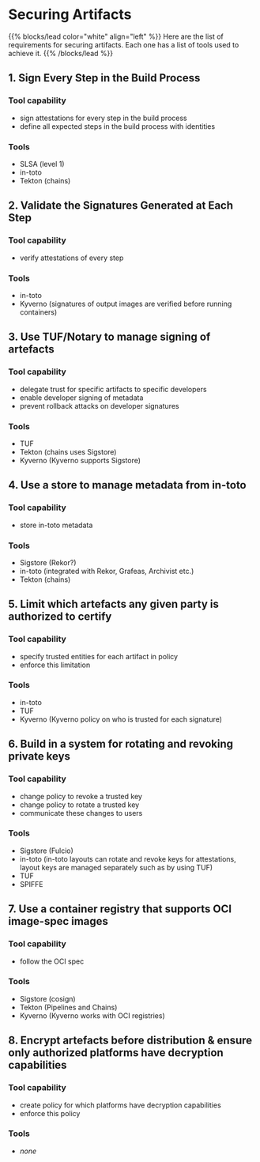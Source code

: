 # Securing Artifacts

{{% blocks/lead color="white" align="left" %}}
Here are the list of requirements for securing artifacts. Each one has a list of tools used to achieve it.
{{% /blocks/lead %}}

## 1. Sign Every Step in the Build Process

### Tool capability

- sign attestations for every step in the build process
- define all expected steps in the build process with identities

### Tools

- SLSA (level 1)
- in-toto
- Tekton (chains)

## 2. Validate the Signatures Generated at Each Step

### Tool capability

- verify attestations of every step

### Tools

- in-toto
- Kyverno (signatures of output images are verified before running containers)

## 3. Use TUF/Notary to manage signing of artefacts

### Tool capability

- delegate trust for specific artifacts to specific developers
- enable developer signing of metadata
- prevent rollback attacks on developer signatures

### Tools

- TUF
- Tekton (chains uses Sigstore)
- Kyverno (Kyverno supports Sigstore)

## 4. Use a store to manage metadata from in-toto

### Tool capability

- store in-toto metadata

### Tools

- Sigstore (Rekor?)
- in-toto (integrated with Rekor, Grafeas, Archivist etc.)
- Tekton (chains)


## 5. Limit which artefacts any given party is authorized to certify

### Tool capability

- specify trusted entities for each artifact in policy
- enforce this limitation

### Tools

- in-toto
- TUF
- Kyverno (Kyverno policy on who is trusted for each signature)


## 6. Build in a system for rotating and revoking private keys

### Tool capability

- change policy to revoke a trusted key
- change policy to rotate a trusted key
- communicate these changes to users

### Tools

- Sigstore (Fulcio)
- in-toto (in-toto layouts can rotate and revoke keys for attestations, layout keys are managed separately such as by using TUF)
- TUF
- SPIFFE

## 7. Use a container registry that supports OCI image-spec images

### Tool capability

- follow the OCI spec

### Tools

- Sigstore (cosign)
- Tekton (Pipelines and Chains)
- Kyverno (Kyverno works with OCI registries)

## 8. Encrypt artefacts before distribution & ensure only authorized platforms have decryption capabilities

### Tool capability

- create policy for which platforms have decryption capabilities
- enforce this policy

### Tools

- _none_
